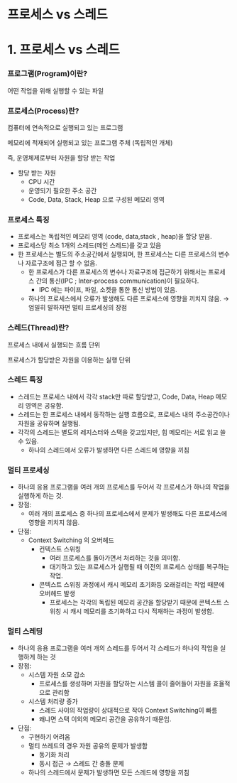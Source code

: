 # 프로세스 vs 스레드

# 1. 프로세스 vs 스레드

### 프로그램(Program)이란?

어떤 작업을 위해 실행할 수 있는 파일 

### 프로세스(Process)란?

컴퓨터에 연속적으로 실행되고 있는 프로그램

메모리에 적재되어 실행되고 있는 프로그램 주체 (독립적인 개체)

즉, 운영체제로부터 자원을 할당 받는 작업

- 할당 받는 자원
    - CPU 시간
    - 운영되기 필요한 주소 공간
    - Code, Data, Stack, Heap 으로 구성된 메모리 영역

### 프로세스 특징

- 프로세스는 독립적인 메모리 영역 (code, data,stack , heap)을 할당 받음.
- 프로세스당 최소 1개의 스레드(메인 스레드)를 갖고 있음
- 한 프로세스는 별도의 주소공간에서 실행되며, 한 프로세스는 다른 프로세스의 변수나 자료구조에 접근 할 수 없음.
    - 한 프로세스가 다른 프로세스의 변수나 자료구조에 접근하기 위해서는 프로세스 간의 통신(IPC ; Inter-process communication)이 필요하다.
        - IPC 에는 파이프, 파일, 소켓을 통한 통신 방법이 있음.
    - 하나의 프로세스에서 오류가 발생해도 다른 프로세스에 영향을 끼치지 않음. →엄밀히 말하자면  멀티 프로세싱의 장점

### 스레드(Thread)란?

프로세스 내에서 실행되는 흐름 단위 

프로세스가 할당받은 자원을 이용하는 실행 단위 

### 스레드 특징

- 스레드는 프로세스 내에서 각각 stack만 따로 할당받고, Code, Data, Heap 메모리 영역은 공유함.
- 스레드는 한 프로세스 내에서 동작하는 실행 흐름으로, 프로세스 내의 주소공간이나 자원을 공유하며 실행됨.
- 각각의 스레드는 별도의 레지스터와 스택을 갖고있지만, 힙 메모리는 서로 읽고 쓸 수 있음.
    - 하나의 스레드에서 오류가 발생하면 다른 스레드에 영향을 끼침

### 멀티 프로세싱

- 하나의 응용 프로그램을 여러 개의 프로세스를 두어서 각 프로세스가 하나의 작업을 실행하게 하는 것.
- 장점:
    - 여러 개의 프로세스 중 하나의 프로세스에서 문제가 발생해도 다른 프로세스에 영향을 끼치지 않음.
- 단점:
    - Context Switching 의 오버헤드
        - 컨텍스트 스위칭
            - 여러 프로세스를 돌아가면서 처리하는 것을 의미함.
            - 대기하고 있는 프로세스가 실행될 때 이전의 프로세스 상태를 복구하는 작업.
        - 콘텍스트 스위칭 과정에서 캐시 메모리 초기화등 오래걸리는 작업 때문에 오버헤드 발생
            - 프로세스는 각각의 독립된 메모리 공간을 할당받기 때문에 콘텍스트 스위칭 시 캐시 메모리를 초기화하고 다시 적재하는 과정이 발생함.

### 멀티 스레딩

- 하나의 응용 프로그램을 여러 개의 스레드를 두어서 각 스레드가 하나의 작업을 실행하게 하는 것
- 장점:
    - 시스템 자원 소모 감소
        - 프로세스를 생성하며 자원을 할당하는 시스템 콜이 줄어들어 자원을 효율적으로 관리함
    - 시스템 처리량 증가
        - 스레드 사이의 작업량이 상대적으로 작아 Context Switching이 빠름
        - 왜냐면 스택 이외의 메모리 공간을 공유하기 때문임.
- 단점:
    - 구현하기 어려움
    - 멀티 쓰레드의 경우 자원 공유의 문제가 발생함
        - 동기화 처리
        - 동시 접근 → 스레드 간 충돌 문제
    - 하나의 스레드에서 문제가 발생하면 모든 스레드에 영향을 끼침